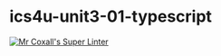 # ics4u-unit3-01-typescript

[![Mr Coxall's Super Linter](https://github.com/michael-clermont1/ics4u-unit3-01-typescript/actions/workflows/main.yml/badge.svg)](https://github.com/michael-clermont1/ics4u-unit3-01-typescript/actions/workflows/main.yml)
